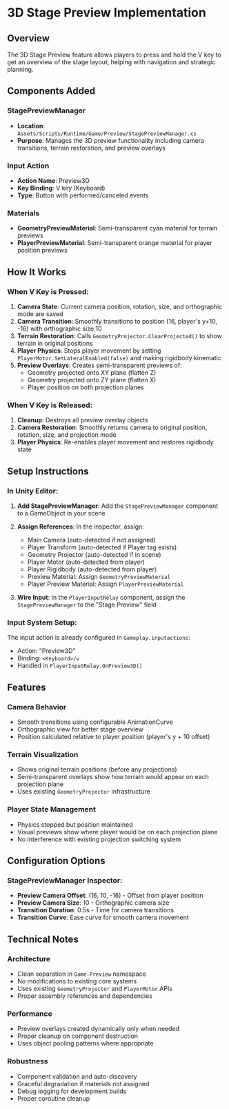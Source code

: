 # 3D Stage Preview Implementation

## Overview
The 3D Stage Preview feature allows players to press and hold the V key to get an overview of the stage layout, helping with navigation and strategic planning.

## Components Added

### StagePreviewManager
- **Location**: `Assets/Scripts/Runtime/Game/Preview/StagePreviewManager.cs`
- **Purpose**: Manages the 3D preview functionality including camera transitions, terrain restoration, and preview overlays

### Input Action
- **Action Name**: Preview3D
- **Key Binding**: V key (Keyboard)
- **Type**: Button with performed/canceled events

### Materials
- **GeometryPreviewMaterial**: Semi-transparent cyan material for terrain previews
- **PlayerPreviewMaterial**: Semi-transparent orange material for player position previews

## How It Works

### When V Key is Pressed:
1. **Camera State**: Current camera position, rotation, size, and orthographic mode are saved
2. **Camera Transition**: Smoothly transitions to position (16, player's y+10, -16) with orthographic size 10
3. **Terrain Restoration**: Calls `GeometryProjector.ClearProjected()` to show terrain in original positions
4. **Player Physics**: Stops player movement by setting `PlayerMotor.SetLateralEnabled(false)` and making rigidbody kinematic
5. **Preview Overlays**: Creates semi-transparent previews of:
   - Geometry projected onto XY plane (flatten Z)
   - Geometry projected onto ZY plane (flatten X)  
   - Player position on both projection planes

### When V Key is Released:
1. **Cleanup**: Destroys all preview overlay objects
2. **Camera Restoration**: Smoothly returns camera to original position, rotation, size, and projection mode
3. **Player Physics**: Re-enables player movement and restores rigidbody state

## Setup Instructions

### In Unity Editor:
1. **Add StagePreviewManager**: Add the `StagePreviewManager` component to a GameObject in your scene
2. **Assign References**: In the inspector, assign:
   - Main Camera (auto-detected if not assigned)
   - Player Transform (auto-detected if Player tag exists)
   - Geometry Projector (auto-detected if in scene)
   - Player Motor (auto-detected from player)
   - Player Rigidbody (auto-detected from player)
   - Preview Material: Assign `GeometryPreviewMaterial`
   - Player Preview Material: Assign `PlayerPreviewMaterial`

3. **Wire Input**: In the `PlayerInputRelay` component, assign the `StagePreviewManager` to the "Stage Preview" field

### Input System Setup:
The input action is already configured in `Gameplay.inputactions`:
- Action: "Preview3D" 
- Binding: `<Keyboard>/v`
- Handled in `PlayerInputRelay.OnPreview3D()`

## Features

### Camera Behavior
- Smooth transitions using configurable AnimationCurve
- Orthographic view for better stage overview
- Position calculated relative to player position (player's y + 10 offset)

### Terrain Visualization
- Shows original terrain positions (before any projections)
- Semi-transparent overlays show how terrain would appear on each projection plane
- Uses existing `GeometryProjector` infrastructure

### Player State Management
- Physics stopped but position maintained
- Visual previews show where player would be on each projection plane
- No interference with existing projection switching system

## Configuration Options

### StagePreviewManager Inspector:
- **Preview Camera Offset**: (16, 10, -16) - Offset from player position
- **Preview Camera Size**: 10 - Orthographic camera size
- **Transition Duration**: 0.5s - Time for camera transitions
- **Transition Curve**: Ease curve for smooth camera movement

## Technical Notes

### Architecture
- Clean separation in `Game.Preview` namespace
- No modifications to existing core systems
- Uses existing `GeometryProjector` and `PlayerMotor` APIs
- Proper assembly references and dependencies

### Performance
- Preview overlays created dynamically only when needed
- Proper cleanup on component destruction
- Uses object pooling patterns where appropriate

### Robustness
- Component validation and auto-discovery
- Graceful degradation if materials not assigned
- Debug logging for development builds
- Proper coroutine cleanup